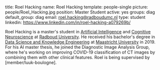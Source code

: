 title: Roel Hacking 
name: Roel Hacking 
template: people-single
picture: people/Roel_Hacking.jpg
position: Master Student
active: yes
groups: diag
default_group: diag
email: roel.hacking@radboudumc.nl
type: student
linkedin: https://www.linkedin.com/in/roel-hacking-a079269b/


Roel Hacking is a master's student in [Artificial Intelligence](https://www.ru.nl/english/education/masters/artificial-intelligence/) and [Cognitive Neuroscience](https://www.ru.nl/opleidingen/master/cognitive-neuroscience/) at [Radboud University](https://www.ru.nl/). He received his bachelor's degree in [Data Science and Knowledge Engineering](https://www.maastrichtuniversity.nl/education/bachelor/data-science-and-artificial-intelligence) at [Maastricht University](https://www.maastrichtuniversity.nl) in 2019. For his AI master thesis, he joined the Diagnostic Image Analysis Group, where he's working on improving COVID-19 classification of CT images by combining them with other clinical features. Roel is being supervised by [member/luuk-boulogne].
